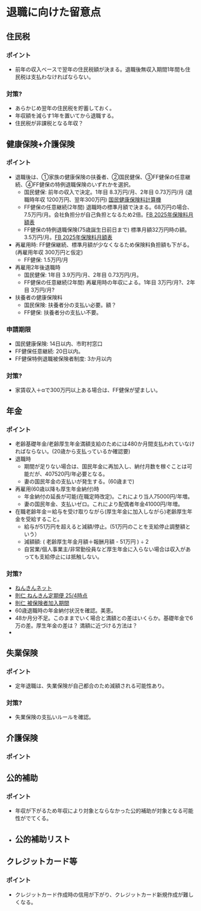 # 退職に向けた留意点

## 住民税
### ポイント
- 前年の収入ベースで翌年の住民税額が決まる。退職後無収入期間1年間も住民税は支払わなければならない。
### 対策?
- あらかじめ翌年の住民税を貯蓄しておく。
- 年収額を減らす1年を置いてから退職する。
- 住民税が非課税となる年収？

## 健康保険+介護保険
### ポイント
- 退職後は、①家族の健康保険の扶養者、②国民健保、③FF健保の任意継続、④FF健保の特例退職保険のいずれかを選択。
  - 国民健保: 前年の収入で決定。1年目 8.3万円/月、2年目 0.73万円/月 (退職時年収 1200万円、翌年300万円) [国民健康保険料計算機](https://www.kokuho-keisan.com/calc/calc.php?area=141003&mode=detail)
  - FF健保の任意継続(2年間) 退職時の標準月額で決まる。68万円の場合、7.5万円/月。会社負担分が自己負担となるため2倍。[FB 2025年保険料月額表](doc\保険料月額表_2025.pdf)
  - FF健保の特例退職保険(75歳誕生日前日まで) 標準月額32万円時の額。3.5万円/月。[FB 2025年保険料月額表](doc\保険料月額表_2025.pdf)
- 再雇用時: FF健保継続、標準月額が少なくなるため保険料負担額も下がる。(再雇用年収 300万円と仮定)
  - FF健保: 1.5万円/月
- 再雇用2年後退職時
  - 国民健保: 1年目 3.9万円/月、2年目 0.73万円/月。
  - FF健保の任意継続(2年間) 再雇用時の年収による。1年目 3万円/月?、2年目 3万円/月?
- 扶養者の健康保険料
  - 国民保険: 扶養者分の支払い必要。額？
  - FF健保: 扶養者分の支払い不要。
### 申請期限
- 国民健康保険: 14日以内、市町村窓口
- FF健保任意継続: 20日以内。
- FF健保特例退職被保険者制度: 3か月以内
### 対策?
- 家賃収入＋αで300万円以上ある場合は、FF健保が望ましい。

## 年金
### ポイント
- 老齢基礎年金/老齢厚生年金満額支給のためには480か月間支払われていなければならない。(20歳から支払っているか確認要)
- 退職時
  - 期間が足りない場合は、国民年金に再加入し、納付月数を稼ぐことは可能だが、407520円/年必要となる。
  - 妻の国民年金の支払いが発生する。(60歳まで)
- 再雇用(60歳以降も厚生年金納付)時
  - 年金納付の延長が可能(在職定時改定)。これにより当人75000円/年増。
  - 妻の国民年金、支払いゼロ。これにより配偶者年金41000円/年増。
- 在職老齢年金＝給与を受け取りながら(厚生年金に加入しながら)老齢厚生年金を受給すること。
  - 給与が51万円を超えると減額/停止。(51万円のことを支給停止調整額という）
  - 減額額: ( 老齢厚生年金月額＋報酬月額 - 51万円 ) ÷ 2
  - 自営業/個人事業主/非常勤役員など厚生年金に入らない場合は収入があっても支給停止には抵触しない。

### 対策?
- [ねんきんネット](https://www3.idpass-net.nenkin.go.jp/neko/Z03/Z0302BL?neko_token_key=2633231494125959614)
- [則仁 ねんきん定期便 25/4時点](doc/20250416_ねんきん定期便.pdf)
- [則仁 被保険者加入期間](doc/20250416_被保険者記録照会回答票.pdf)
- 60歳退職時の年金納付状況を確認。美恵。
- 48か月分不足。このままでいく場合と満額との差はいくらか。基礎年金で6万の差。厚生年金の差は？ 満額に近づける方法は？
- 

## 失業保険
### ポイント
- 定年退職は、失業保険が自己都合のため減額される可能性あり。
### 対策?
- 失業保険の支払いルールを確認。

## 介護保険
### ポイント

## 公的補助
### ポイント
- 年収が下がるため年収により対象とならなかった公的補助が対象となる可能性がでてくる。
- 公的補助リスト
  - 

## クレジットカード等
### ポイント
- クレジットカード作成時の信用が下がり、クレジットカード新規作成が難しくなる。